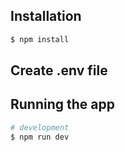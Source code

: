 

## Installation

```bash
$ npm install
```
## Create .env file

## Running the app

```bash
# development
$ npm run dev
```

